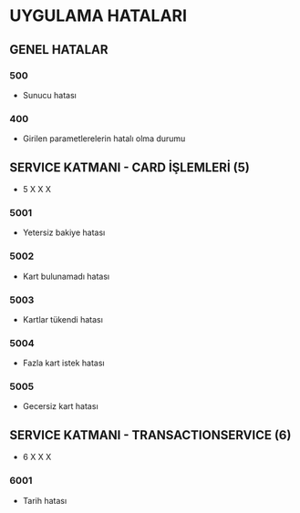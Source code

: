 # UYGULAMA HATALARI

## GENEL HATALAR

### 500
* Sunucu hatası
### 400
* Girilen parametlerelerin hatalı olma durumu


## SERVICE KATMANI - CARD İŞLEMLERİ (5)
* 5 X X X
### 5001
* Yetersiz bakiye hatası
### 5002
* Kart bulunamadı hatası
### 5003
* Kartlar tükendi hatası
### 5004 
* Fazla kart istek hatası
### 5005
* Gecersiz kart hatası

## SERVICE KATMANI - TRANSACTIONSERVICE (6)
* 6 X X X
### 6001
* Tarih hatası 